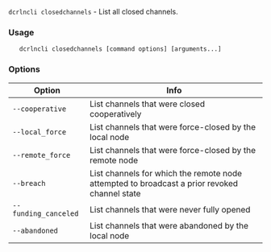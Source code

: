 `dcrlncli closedchannels` - List all closed channels.

### Usage
```
   dcrlncli closedchannels [command options] [arguments...]
```

### Options
|Option|Info|
|--|--|
|`--cooperative`|       List channels that were closed cooperatively|
|`--local_force`|       List channels that were force-closed by the local node|
|`--remote_force`|      List channels that were force-closed by the remote node|
|`--breach`|            List channels for which the remote node attempted to broadcast a prior revoked channel state|
|`--funding_canceled`|  List channels that were never fully opened|
|`--abandoned`|         List channels that were abandoned by the local node|
